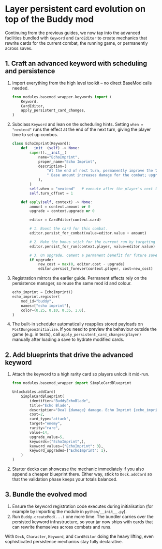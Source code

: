# Layer persistent card evolution on top of the Buddy mod

Continuing from the previous guides, we now tap into the advanced facilities bundled with `Keyword` and `CardEditor` to create mechanics that rewrite cards for the current combat, the running game, or permanently across saves.

## 1. Craft an advanced keyword with scheduling and persistence

1. Import everything from the high level toolkit – no direct BaseMod calls needed.

   ```python
   from modules.basemod_wrapper.keywords import (
       Keyword,
       CardEditor,
       apply_persistent_card_changes,
   )
   ```

2. Subclass `Keyword` and lean on the scheduling hints. Setting `when = "nextend"` runs the effect at the end of the next turn, giving the player time to set up combos.

   ```python
   class EchoImprint(Keyword):
       def __init__(self) -> None:
           super().__init__(
               name="EchoImprint",
               proper_name="Echo Imprint",
               description=(
                   "At the end of next turn, permanently improve the triggering card."
                   " Base amount increases damage for the combat; upgrade amount reduces cost forever."
               ),
           )
           self.when = "nextend"   # execute after the player's next turn
           self.turn_offset = 1

       def apply(self, context) -> None:
           amount = context.amount or 0
           upgrade = context.upgrade or 0

           editor = CardEditor(context.card)

           # 1. Boost the card for this combat.
           editor.persist_for_combat(value=editor.value + amount)

           # 2. Make the bonus stick for the current run by targeting the master deck copy.
           editor.persist_for_run(context.player, value=editor.value)

           # 3. On upgrade, cement a permanent benefit for future saves.
           if upgrade:
               new_cost = max(0, editor.cost - upgrade)
               editor.persist_forever(context.player, cost=new_cost)
   ```

3. Registration mirrors the earlier guide. Permanent effects rely on the persistence manager, so reuse the same mod id and colour.

   ```python
   echo_imprint = EchoImprint()
   echo_imprint.register(
       mod_id="buddy",
       names=["echo imprint"],
       color=(0.25, 0.10, 0.35, 1.0),
   )
   ```

4. The built-in scheduler automatically reapplies stored payloads on `PostDungeonInitialize`. If you need to preview the behaviour outside the game (e.g. in tests), call `apply_persistent_card_changes(player)` manually after loading a save to hydrate modified cards.

## 2. Add blueprints that drive the advanced keyword

1. Attach the keyword to a high rarity card so players unlock it mid-run.

   ```python
   from modules.basemod_wrapper import SimpleCardBlueprint

   Unlockables.addCard(
       SimpleCardBlueprint(
           identifier="BuddyEchoBlade",
           title="Echo Blade",
           description="Deal {damage} damage. Echo Imprint {echo_imprint} ({upgrade_echo_imprint}).",
           cost=2,
           card_type="attack",
           target="enemy",
           rarity="rare",
           value=14,
           upgrade_value=5,
           keywords=("EchoImprint",),
           keyword_values={"EchoImprint": 3},
           keyword_upgrades={"EchoImprint": 1},
       )
   )
   ```

2. Starter decks can showcase the mechanic immediately if you also append a cheaper blueprint there. Either way, stick to `Deck.addCard` so that the validation phase keeps your totals balanced.

## 3. Bundle the evolved mod

1. Ensure the keyword registration code executes during initialisation (for example by importing the module in `python/__init__.py`).
2. Run `Buddy.createMod(...)` one more time. The bundler carries over the persisted keyword infrastructure, so your jar now ships with cards that can rewrite themselves across combats and runs.

With `Deck`, `Character`, `Keyword`, and `CardEditor` doing the heavy lifting, even sophisticated persistence mechanics stay fully declarative.
